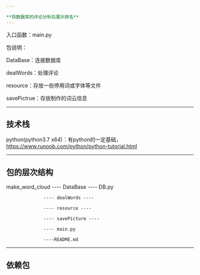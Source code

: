 ```yaml
---

**将数据库的评论分析后展示排名**
---
```

入口函数：main.py

包说明：

DataBase：连接数据库

dealWords：处理评论

resource：存放一些停用词或字体等文件

savePictrue：存放制作的词云信息


---
**技术栈**
---

python(python3.7 x64)：有python的一定基础，https://www.runoob.com/python/python-tutorial.html

---
**包的层次结构**
---

make_word_cloud ---- DataBase ---- DB.py
                  
                  ---- dealWords ---- 
                  
                  ---- resource ---- 
                            
                  ---- savePicture ---- 
                  
                  ---- main.py
                  
                  ----README.md
       
---
**依赖包**
---
